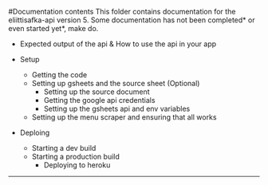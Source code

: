 #Documentation contents
This folder contains  documentation for the eliittisafka-api version 5.
Some documentation has not been completed* or even started yet*, make do.

- Expected output of the api & How to use the api in your app

- Setup
	- Getting the code
	- Setting up gsheets and the source sheet (Optional)
		- Setting up the source document
		-  Getting the google api credentials
		- Setting up the gsheets api and env variables
	- Setting up the menu scraper and ensuring that all works
	
- Deploing
	- Starting a dev build
	- Starting a production build
		- Deploying to heroku

---
